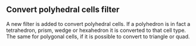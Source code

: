 ## Convert polyhedral cells filter
A new filter is added to convert polyhedral cells. If a polyhedron is in fact a tetrahedron, prism, wedge or hexahedron it is converted to that cell type. The same for polygonal cells, if it is possible to convert to triangle or quad.
